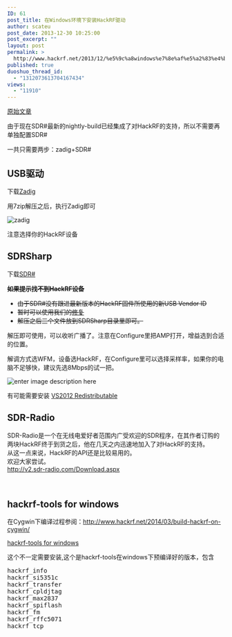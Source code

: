 ```yaml
---
ID: 61
post_title: 在Windows环境下安装HackRF驱动
author: scateu
post_date: 2013-12-30 10:25:00
post_excerpt: ""
layout: post
permalink: >
  http://www.hackrf.net/2013/12/%e5%9c%a8windows%e7%8e%af%e5%a2%83%e4%b8%8b%e5%ae%89%e8%a3%85hackrf%e9%a9%b1%e5%8a%a8/
published: true
duoshuo_thread_id:
  - "1312073613704167434"
views:
  - "11910"
---
```

<a href="http://superfro.org/setting-up-hackrf-in-windows-with-sdr/">原始文章</a>

由于现在SDR#最新的nightly-build已经集成了对HackRF的支持，所以不需要再单独配置SDR#

一共只需要两步：zadig+SDR#
<h2>USB驱动</h2>
下载<a href="http://sourceforge.net/projects/libwdi/files/zadig/">Zadig</a>

用7zip解压之后，执行Zadig即可

<img src="http://superfro.org/wp-content/uploads/2013/07/zadig-300x136.jpg" alt="zadig" />

注意选择你的HackRF设备
<h2>SDRSharp</h2>
下载<a href="http://sdrsharp.com/downloads/sdr-nightly.zip">SDR#</a>

<del><strong>如果提示找不到HackRF设备</strong></del>
<ul>
	<li><del>由于SDR#没有跟进最新版本的HackRF固件所使用的新USB Vendor ID</del></li>
	<li><del>暂时可以使用我们的<a href="http://pan.baidu.com/s/1gdutNdp">修复</a></del></li>
	<li><del>解压之后三个文件放到SDRSharp目录里即可。</del></li>
</ul>
解压即可使用，可以收听广播了。注意在Configure里把AMP打开，增益选到合适的位置。

解调方式选WFM，设备选HackRF，在Configure里可以选择采样率，如果你的电脑不足够快，建议先选8Mbps的试一把。

<img src="http://sdrsharp.com/downloads/sdrsharp.png" alt="enter image description here" />

有可能需要安装 <a href="http://www.microsoft.com/en-us/download/details.aspx?id=30679">VS2012 Redistributable</a>
<h2>SDR-Radio</h2>
<div>SDR-Radio是一个在无线电爱好者范围内广受欢迎的SDR程序，在其作者订购的两块HackRF终于到货之后，他在几天之内迅速地加入了对HackRF的支持。</div>
<div>从这一点来说，HackRF的API还是比较易用的。</div>
<div>欢迎大家尝试。</div>
<a href="http://v2.sdr-radio.com/Download.aspx">http://v2.sdr-radio.com/Download.aspx</a>

&nbsp;
<h2>hackrf-tools for windows</h2>
在Cygwin下编译过程参阅：<a href="http://www.hackrf.net/2014/03/build-hackrf-on-cygwin/">http://www.hackrf.net/2014/03/build-hackrf-on-cygwin/</a>

<a href="http://the.midnightchannel.net/sdr/SDRSharp_Plugins/zefie/SDRSharp.HackRF.ZefieMod/hackrf-tools.zip">hackrf-tools for windows</a>

这个不一定需要安装,这个是hackrf-tools在windows下预编译好的版本，包含
<pre>hackrf_info      
hackrf_si5351c 
hackrf_transfer
hackrf_cpldjtag
hackrf_max2837 
hackrf_spiflash
hackrf_fm      
hackrf_rffc5071
hackrf_tcp</pre>